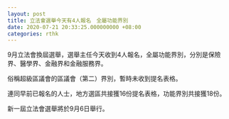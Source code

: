 ```yaml
---
layout: post
title: 立法會選舉今天有4人報名　全屬功能界別
date: 2020-07-21 20:33:25.000000000 +08:00
categories: rthk
---
```


9月立法會換屆選舉，選舉主任今天收到4人報名，全屬功能界別，分別是保險界、醫學界、金融界和金融服務界。

俗稱超級區議會的區議會（第二）界別，暫時未收到提名表格。

連同早前已報名的人士，地方選區共接獲16份提名表格，功能界別共接獲18份。

新一屆立法會選舉將於9月6日舉行。
